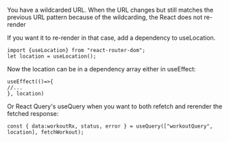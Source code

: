 
You have a wildcarded URL. When the URL changes but still matches the previous URL pattern because of the wildcarding, the React does not re-render

If you want it to re-render in that case, add a dependency to useLocation.

```
import {useLocation} from "react-router-dom";
let location = useLocation();
```

Now the location can be in a dependency array either in useEffect:
```
useEffect(()=>{
//...
}, location)
```

Or React Query's useQuery when you want to both refetch and rerender the fetched response:
```
const { data:workoutRx, status, error } = useQuery(["workoutQuery", location], fetchWorkout);
```
